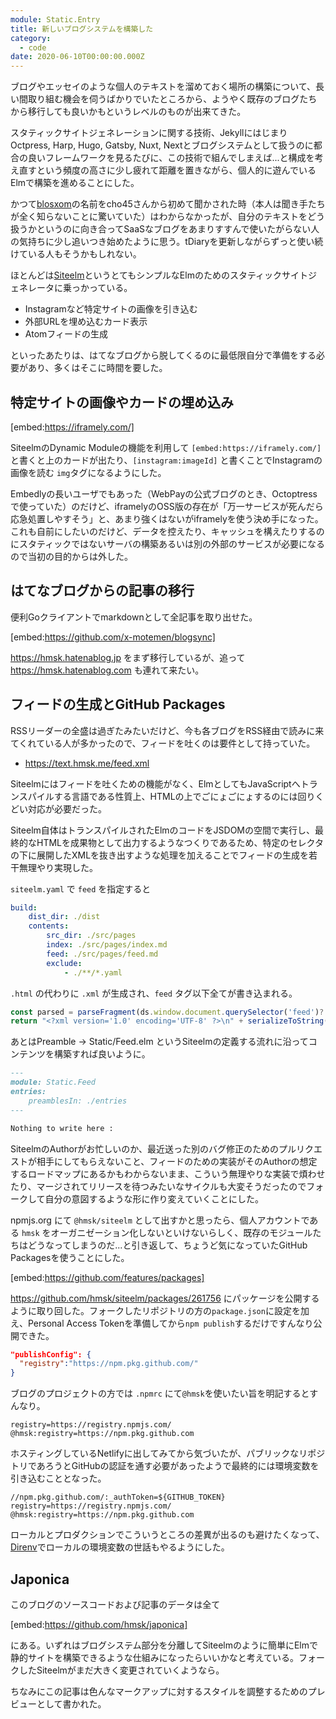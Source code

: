 ```yaml
---
module: Static.Entry
title: 新しいブログシステムを構築した
category:
  - code
date: 2020-06-10T00:00:00.000Z
---
```

ブログやエッセイのような個人のテキストを溜めておく場所の構築について、長い間取り組む機会を伺うばかりでいたところから、ようやく既存のブログたちから移行しても良いかもというレベルのものが出来てきた。

スタティックサイトジェネレーションに関する技術、JekyllにはじまりOctpress, Harp, Hugo, Gatsby, Nuxt, Nextとブログシステムとして扱うのに都合の良いフレームワークを見るたびに、この技術で組んでしまえば...と構成を考え直すという頻度の高さに少し疲れて距離を置きながら、個人的に遊んでいるElmで構築を進めることにした。

かつて[blosxom](http://blosxom.sourceforge.net/)の名前をcho45さんから初めて聞かされた時（本人は聞き手たちが全く知らないことに驚いていた）はわからなかったが、自分のテキストをどう扱うかというのに向き合ってSaaSなブログをあまりすすんで使いたがらない人の気持ちに少し追いつき始めたように思う。tDiaryを更新しながらずっと使い続けている人もそうかもしれない。

ほとんどは[Siteelm](https://github.com/nikueater/siteelm)というとてもシンプルなElmのためのスタティックサイトジェネレータに乗っかっている。

- Instagramなど特定サイトの画像を引き込む
- 外部URLを埋め込むカード表示
- Atomフィードの生成

といったあたりは、はてなブログから脱してくるのに最低限自分で準備をする必要があり、多くはそこに時間を要した。

## 特定サイトの画像やカードの埋め込み

[embed:https://iframely.com/]

SiteelmのDynamic Moduleの機能を利用して `[embed:https://iframely.com/]` と書くと上のカードが出たり、`[instagram:imageId]` と書くことでInstagramの画像を読む `img`タグになるようにした。

Embedlyの長いユーザでもあった（WebPayの公式ブログのとき、Octoptressで使っていた）のだけど、iframelyのOSS版の存在が「万一サービスが死んだら応急処置しやすそう」と、あまり強くはないがiframelyを使う決め手になった。これも自前にしたいのだけど、データを控えたり、キャッシュを構えたりするのにスタティックではないサーバの構築あるいは別の外部のサービスが必要になるので当初の目的からは外した。

## はてなブログからの記事の移行

便利Goクライアントでmarkdownとして全記事を取り出せた。

[embed:https://github.com/x-motemen/blogsync]

https://hmsk.hatenablog.jp をまず移行しているが、追って https://hmsk.hatenablog.com も連れて来たい。

## フィードの生成とGitHub Packages

RSSリーダーの全盛は過ぎたみたいだけど、今も各ブログをRSS経由で読みに来てくれている人が多かったので、フィードを吐くのは要件として持っていた。

- https://text.hmsk.me/feed.xml

Siteelmにはフィードを吐くための機能がなく、ElmとしてもJavaScriptへトランスパイルする言語である性質上、HTMLの上でごにょごにょするのには回りくどい対応が必要だった。

Siteelm自体はトランスパイルされたElmのコードをJSDOMの空間で実行し、最終的なHTMLを成果物として出力するようなつくりであるため、特定のセレクタの下に展開したXMLを抜き出すような処理を加えることでフィードの生成を若干無理やり実現した。

`siteelm.yaml` で `feed` を指定すると

```yaml
build:
    dist_dir: ./dist
    contents:
        src_dir: ./src/pages
        index: ./src/pages/index.md
        feed: ./src/pages/feed.md
        exclude:
            - ./**/*.yaml
```

`.html` の代わりに `.xml` が生成され、`feed` タグ以下全てが書き込まれる。

```ts
const parsed = parseFragment(ds.window.document.querySelector('feed')?.outerHTML || '')
return "<?xml version='1.0' encoding='UTF-8' ?>\n" + serializeToString(parsed)
```

あとはPreamble -> Static/Feed.elm というSiteelmの定義する流れに沿ってコンテンツを構築すれば良いように。

```md
---
module: Static.Feed
entries:
    preamblesIn: ./entries
---

Nothing to write here :
```

SiteelmのAuthorがお忙しいのか、最近送った別のバグ修正のためのプルリクエストが相手にしてもらえないこと、フィードのための実装がそのAuthorの想定するロードマップにあるかもわからないまま、こういう無理やりな実装で煩わせたり、マージされてリリースを待つみたいなサイクルも大変そうだったのでフォークして自分の意図するような形に作り変えていくことにした。

npmjs.org にて `@hmsk/siteelm` として出すかと思ったら、個人アカウントである `hmsk` をオーガニゼーション化しないといけないらしく、既存のモジュールたちはどうなってしまうのだ...と引き返して、ちょうど気になっていたGitHub Packagesを使うことにした。

[embed:https://github.com/features/packages]

https://github.com/hmsk/siteelm/packages/261756 にパッケージを公開するように取り回した。フォークしたリポジトリの方の`package.json`に設定を加え、Personal Access Tokenを準備してから`npm publish`するだけですんなり公開できた。

```json
"publishConfig": {
  "registry":"https://npm.pkg.github.com/"
}
```

ブログのプロジェクトの方では `.npmrc` にて`@hmsk`を使いたい旨を明記するとすんなり。

```
registry=https://registry.npmjs.com/
@hmsk:registry=https://npm.pkg.github.com
```

ホスティングしているNetlifyに出してみてから気づいたが、パブリックなリポジトリであろうとGitHubの認証を通す必要があったようで最終的には環境変数を引き込むこととなった。

```
//npm.pkg.github.com/:_authToken=${GITHUB_TOKEN}
registry=https://registry.npmjs.com/
@hmsk:registry=https://npm.pkg.github.com
```

ローカルとプロダクションでこういうところの差異が出るのも避けたくなって、[Direnv](https://direnv.net/)でローカルの環境変数の世話もやるようにした。

## Japonica

このブログのソースコードおよび記事のデータは全て

[embed:https://github.com/hmsk/japonica]

にある。いずれはブログシステム部分を分離してSiteelmのように簡単にElmで静的サイトを構築できるような仕組みになったらいいかなと考えている。フォークしたSiteelmがまだ大きく変更されていくようなら。

ちなみにこの記事は色んなマークアップに対するスタイルを調整するためのプレビューとして書かれた。

